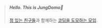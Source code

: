 > ##### Hello. This is JungDomo👋
> [정 있는 친구들](https://github.com/DSMJung)과 함께하는 [코딩을 도모하는 모임](https://github.com/kodomomo).
